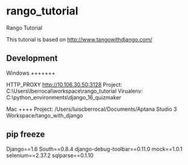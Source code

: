rango_tutorial
==============

Rango Tutorial 

This tutorial is based on http://www.tangowithdjango.com/

Development
-----------
Windows
+++++++

HTTP_PROXY http://10.106.30.50:3128
Project: C:\Users\lberrocal\workspace\rango_tutorial
Virualenv: C:\python_environments\django_16_quizmaker

Mac
++++
Project: /Users/luiscberrocal/Documents/Aptana Studio 3 Workspace/tango_with_django


pip freeze
----------
Django==1.6
South==0.8.4
django-debug-toolbar==0.11.0
mock==1.0.1
selenium==2.37.2
sqlparse==0.1.10

